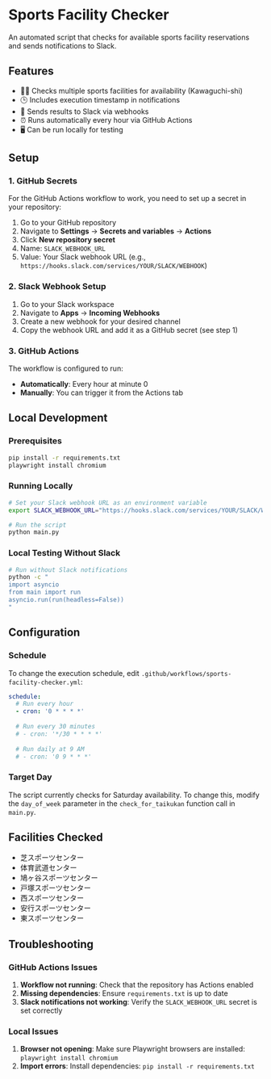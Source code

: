 # Sports Facility Checker

An automated script that checks for available sports facility reservations and sends notifications to Slack.

## Features

- 🏃‍♂️ Checks multiple sports facilities for availability (Kawaguchi-shi)
- 🕒 Includes execution timestamp in notifications
- 📱 Sends results to Slack via webhooks
- ⏰ Runs automatically every hour via GitHub Actions
- 🖥️ Can be run locally for testing

## Setup

### 1. GitHub Secrets

For the GitHub Actions workflow to work, you need to set up a secret in your repository:

1. Go to your GitHub repository
2. Navigate to **Settings** → **Secrets and variables** → **Actions**
3. Click **New repository secret**
4. Name: `SLACK_WEBHOOK_URL`
5. Value: Your Slack webhook URL (e.g., `https://hooks.slack.com/services/YOUR/SLACK/WEBHOOK`)

### 2. Slack Webhook Setup

1. Go to your Slack workspace
2. Navigate to **Apps** → **Incoming Webhooks**
3. Create a new webhook for your desired channel
4. Copy the webhook URL and add it as a GitHub secret (see step 1)

### 3. GitHub Actions

The workflow is configured to run:
- **Automatically**: Every hour at minute 0
- **Manually**: You can trigger it from the Actions tab

## Local Development

### Prerequisites

```bash
pip install -r requirements.txt
playwright install chromium
```

### Running Locally

```bash
# Set your Slack webhook URL as an environment variable
export SLACK_WEBHOOK_URL="https://hooks.slack.com/services/YOUR/SLACK/WEBHOOK"

# Run the script
python main.py
```

### Local Testing Without Slack

```bash
# Run without Slack notifications
python -c "
import asyncio
from main import run
asyncio.run(run(headless=False))
"
```

## Configuration

### Schedule

To change the execution schedule, edit `.github/workflows/sports-facility-checker.yml`:

```yaml
schedule:
  # Run every hour
  - cron: '0 * * * *'
  
  # Run every 30 minutes
  # - cron: '*/30 * * * *'
  
  # Run daily at 9 AM
  # - cron: '0 9 * * *'
```

### Target Day

The script currently checks for Saturday availability. To change this, modify the `day_of_week` parameter in the `check_for_taikukan` function call in `main.py`.

## Facilities Checked

- 芝スポーツセンター
- 体育武道センター  
- 鳩ヶ谷スポーツセンター
- 戸塚スポーツセンター
- 西スポーツセンター
- 安行スポーツセンター
- 東スポーツセンター

## Troubleshooting

### GitHub Actions Issues

1. **Workflow not running**: Check that the repository has Actions enabled
2. **Missing dependencies**: Ensure `requirements.txt` is up to date
3. **Slack notifications not working**: Verify the `SLACK_WEBHOOK_URL` secret is set correctly

### Local Issues

1. **Browser not opening**: Make sure Playwright browsers are installed: `playwright install chromium`
2. **Import errors**: Install dependencies: `pip install -r requirements.txt`

